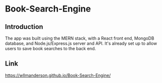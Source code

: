 # Book-Search-Engine

## Introduction

The app was built using the MERN stack, with a React front end, MongoDB database, and Node.js/Express.js server and API. It's already set up to allow users to save book searches to the back end.

## Link

https://wllmanderson.github.io/Book-Search-Engine/

